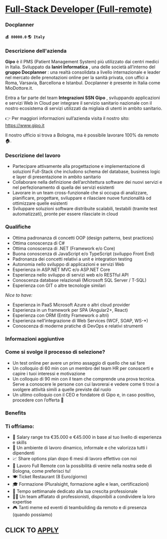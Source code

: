 # [Full-Stack Developer (Full-remote)](https://www.remotewlb.com/apply/full-stack-developer-full-remote-83572)  
### Docplanner  
#### `💰 80000.0` `🌎 Italy`  

### Descrizione dell'azienda

 **Gipo** è il PMS (Patient Management System) più utilizzato dai centri medici in Italia. Sviluppato da **Ianiri Informatica** , una delle società all’interno del **gruppo Docplanner** : una realtà consolidata a livello internazionale e leader nel mercato delle prenotazioni online per la sanità privata, con uffici a Roma, Varsavia, Barcellona e Istanbul. Docplanner è presente in Italia come MioDottore.it.

Entra a far parte del team **Integrazioni SSN** **Gipo** , sviluppando applicazioni e servizi Web in Cloud per integrare il servizio sanitario nazionale con il nostro ecosistema di servizi utilizzati da migliaia di utenti in ambito sanitario.

👉 Per maggiori informazioni sull’azienda visita il nostro sito: https://www.gipo.it

Il nostro ufficio si trova a Bologna, ma è possibile lavorare 100% da remoto 🏠.

### Descrizione del lavoro

  * Partecipare attivamente alla progettazione e implementazione di soluzioni Full-Stack che includono schema del database, business logic e layer di presentazione in ambito sanitario
  * Collaborare nella definizione dell’architettura software dei nuovi servizi e nel perfezionamento di quella dei servizi esistenti
  * Lavorare in un team cross-funzionale che si occupa di analizzare, pianificare, progettare, sviluppare e rilasciare nuove funzionalità od ottimizzare quelle esistenti
  * Sviluppare soluzioni software distribuite scalabili, testabili (tramite test automatizzati), pronte per essere rilasciate in cloud

### Qualifiche

  * Ottima padronanza di concetti OOP (design patterns, best practices)
  * Ottima conoscenza di C#
  * Ottima conoscenza di .NET (Framework e/o Core)
  * Buona conoscenza di JavaScript e/o TypeScript (sviluppo Front End)
  * Padronanza dei concetti relativi a unit e integration testing
  * Autonomia nello sviluppo di applicazioni e servizi Web
  * Esperienza in ASP.NET MVC e/o ASP.NET Core
  * Esperienza nello sviluppo di servizi web e/o RESTful API
  * Conoscenza database relazionali (Microsoft SQL Server / T-SQL)
  * Esperienza con GIT o altre tecnologie similari

 _Nice to have:_

  * Esperienza in PaaS Microsoft Azure o altri cloud provider
  * Esperienza in un framework per SPA (Angular2+, React)
  * Esperienza con ORM (Entity Framework o altri)
  * Esperienza nell’integrazione di Web Services (WCF, SOAP, WS-*)
  * Conoscenza di moderne pratiche di DevOps e relativi strumenti

### Informazioni aggiuntive

### Come si svolge il processo di selezione?

  * Un test online per avere un primo assaggio di quello che sai fare
  * Un colloquio di 60 min con un membro del team HR per conoscerti e capire i tuoi interessi e motivazione
  * Un colloquio di 90 min con il team che comprende una prova tecnica. Serve a conoscere le persone con cui lavorerai e vedere come ti trovi a svolgere attività simili a quelle previste dal ruolo
  * Un ultimo colloquio con il CEO e fondatore di Gipo e, in caso positivo, procedere con l’offerta 🎉

### Benefits

### Ti offriamo:

  * 💸 Salary range tra €35.000 e €45.000 in base al tuo livello di esperienza e skills
  * 🚀 Un ambiente di lavoro dinamico, informale e che valorizza tutti i dipendenti
  * 📈 Share options plan dopo 6 mesi di lavoro effettivo con noi
  * 🏡 Lavoro Full Remote con la possibilità di venire nella nostra sede di Bologna, come preferisci tu!
  * 🍽️ Ticket Restaurant (8 Euro/giorno)
  * 🎓 Formazione (Pluralsight, formazione agile e lean, certificazioni)
  * 🌱 Tempo settimanale dedicato alla tua crescita professionale
  * 🤝🏻 Un team affiatato di professionisti, disponibili a condividere la loro expertise
  * 🎮 Tanti meme ed eventi di teambuilding da remoto e di presenza (quando possiamo)

  
## CLICK TO [APPLY](https://www.remotewlb.com/apply/full-stack-developer-full-remote-83572)

